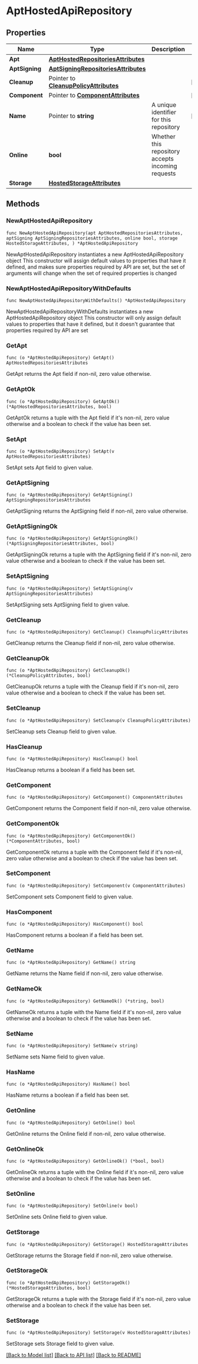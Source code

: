 # AptHostedApiRepository

## Properties

Name | Type | Description | Notes
------------ | ------------- | ------------- | -------------
**Apt** | [**AptHostedRepositoriesAttributes**](AptHostedRepositoriesAttributes.md) |  | 
**AptSigning** | [**AptSigningRepositoriesAttributes**](AptSigningRepositoriesAttributes.md) |  | 
**Cleanup** | Pointer to [**CleanupPolicyAttributes**](CleanupPolicyAttributes.md) |  | [optional] 
**Component** | Pointer to [**ComponentAttributes**](ComponentAttributes.md) |  | [optional] 
**Name** | Pointer to **string** | A unique identifier for this repository | [optional] 
**Online** | **bool** | Whether this repository accepts incoming requests | 
**Storage** | [**HostedStorageAttributes**](HostedStorageAttributes.md) |  | 

## Methods

### NewAptHostedApiRepository

`func NewAptHostedApiRepository(apt AptHostedRepositoriesAttributes, aptSigning AptSigningRepositoriesAttributes, online bool, storage HostedStorageAttributes, ) *AptHostedApiRepository`

NewAptHostedApiRepository instantiates a new AptHostedApiRepository object
This constructor will assign default values to properties that have it defined,
and makes sure properties required by API are set, but the set of arguments
will change when the set of required properties is changed

### NewAptHostedApiRepositoryWithDefaults

`func NewAptHostedApiRepositoryWithDefaults() *AptHostedApiRepository`

NewAptHostedApiRepositoryWithDefaults instantiates a new AptHostedApiRepository object
This constructor will only assign default values to properties that have it defined,
but it doesn't guarantee that properties required by API are set

### GetApt

`func (o *AptHostedApiRepository) GetApt() AptHostedRepositoriesAttributes`

GetApt returns the Apt field if non-nil, zero value otherwise.

### GetAptOk

`func (o *AptHostedApiRepository) GetAptOk() (*AptHostedRepositoriesAttributes, bool)`

GetAptOk returns a tuple with the Apt field if it's non-nil, zero value otherwise
and a boolean to check if the value has been set.

### SetApt

`func (o *AptHostedApiRepository) SetApt(v AptHostedRepositoriesAttributes)`

SetApt sets Apt field to given value.


### GetAptSigning

`func (o *AptHostedApiRepository) GetAptSigning() AptSigningRepositoriesAttributes`

GetAptSigning returns the AptSigning field if non-nil, zero value otherwise.

### GetAptSigningOk

`func (o *AptHostedApiRepository) GetAptSigningOk() (*AptSigningRepositoriesAttributes, bool)`

GetAptSigningOk returns a tuple with the AptSigning field if it's non-nil, zero value otherwise
and a boolean to check if the value has been set.

### SetAptSigning

`func (o *AptHostedApiRepository) SetAptSigning(v AptSigningRepositoriesAttributes)`

SetAptSigning sets AptSigning field to given value.


### GetCleanup

`func (o *AptHostedApiRepository) GetCleanup() CleanupPolicyAttributes`

GetCleanup returns the Cleanup field if non-nil, zero value otherwise.

### GetCleanupOk

`func (o *AptHostedApiRepository) GetCleanupOk() (*CleanupPolicyAttributes, bool)`

GetCleanupOk returns a tuple with the Cleanup field if it's non-nil, zero value otherwise
and a boolean to check if the value has been set.

### SetCleanup

`func (o *AptHostedApiRepository) SetCleanup(v CleanupPolicyAttributes)`

SetCleanup sets Cleanup field to given value.

### HasCleanup

`func (o *AptHostedApiRepository) HasCleanup() bool`

HasCleanup returns a boolean if a field has been set.

### GetComponent

`func (o *AptHostedApiRepository) GetComponent() ComponentAttributes`

GetComponent returns the Component field if non-nil, zero value otherwise.

### GetComponentOk

`func (o *AptHostedApiRepository) GetComponentOk() (*ComponentAttributes, bool)`

GetComponentOk returns a tuple with the Component field if it's non-nil, zero value otherwise
and a boolean to check if the value has been set.

### SetComponent

`func (o *AptHostedApiRepository) SetComponent(v ComponentAttributes)`

SetComponent sets Component field to given value.

### HasComponent

`func (o *AptHostedApiRepository) HasComponent() bool`

HasComponent returns a boolean if a field has been set.

### GetName

`func (o *AptHostedApiRepository) GetName() string`

GetName returns the Name field if non-nil, zero value otherwise.

### GetNameOk

`func (o *AptHostedApiRepository) GetNameOk() (*string, bool)`

GetNameOk returns a tuple with the Name field if it's non-nil, zero value otherwise
and a boolean to check if the value has been set.

### SetName

`func (o *AptHostedApiRepository) SetName(v string)`

SetName sets Name field to given value.

### HasName

`func (o *AptHostedApiRepository) HasName() bool`

HasName returns a boolean if a field has been set.

### GetOnline

`func (o *AptHostedApiRepository) GetOnline() bool`

GetOnline returns the Online field if non-nil, zero value otherwise.

### GetOnlineOk

`func (o *AptHostedApiRepository) GetOnlineOk() (*bool, bool)`

GetOnlineOk returns a tuple with the Online field if it's non-nil, zero value otherwise
and a boolean to check if the value has been set.

### SetOnline

`func (o *AptHostedApiRepository) SetOnline(v bool)`

SetOnline sets Online field to given value.


### GetStorage

`func (o *AptHostedApiRepository) GetStorage() HostedStorageAttributes`

GetStorage returns the Storage field if non-nil, zero value otherwise.

### GetStorageOk

`func (o *AptHostedApiRepository) GetStorageOk() (*HostedStorageAttributes, bool)`

GetStorageOk returns a tuple with the Storage field if it's non-nil, zero value otherwise
and a boolean to check if the value has been set.

### SetStorage

`func (o *AptHostedApiRepository) SetStorage(v HostedStorageAttributes)`

SetStorage sets Storage field to given value.



[[Back to Model list]](../README.md#documentation-for-models) [[Back to API list]](../README.md#documentation-for-api-endpoints) [[Back to README]](../README.md)


